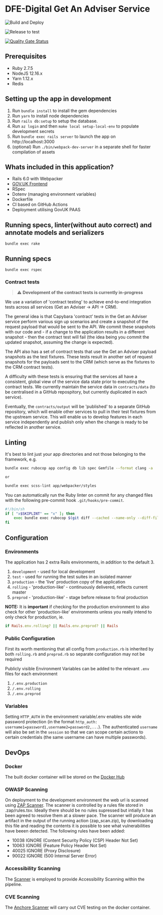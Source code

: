 # DFE-Digital Get An Adviser Service

![Build and Deploy](https://github.com/DFE-Digital/get-teacher-training-adviser-service/workflows/Build%20and%20Deploy/badge.svg)

![Release to test](https://github.com/DFE-Digital/get-teacher-training-adviser-service/workflows/Release%20to%20test/badge.svg)

[![Quality Gate Status](https://sonarcloud.io/api/project_badges/measure?project=get-teacher-training-adviser-service&metric=alert_status)](https://sonarcloud.io/dashboard?id=get-teacher-training-adviser-service)

## Prerequisites

- Ruby 2.7.5
- NodeJS 12.16.x
- Yarn 1.12.x
- Redis

## Setting up the app in development

1. Run `bundle install` to install the gem dependencies
2. Run `yarn` to install node dependencies
3. Run `rails db:setup` to setup the database.
4. Run `az login` and then `make local setup-local-env` to populate development secrets
5. Run `bundle exec rails server` to launch the app on http://localhost:3000
6. (optional) Run `./bin/webpack-dev-server` in a separate shell for faster compilation of assets

## Whats included in this application?

- Rails 6.0 with Webpacker
- [GOV.UK Frontend](https://github.com/alphagov/govuk-frontend)
- RSpec
- Dotenv (managing environment variables)
- Dockerfile
- CI based on GitHub Actions
- Deployment utilising GovUK PAAS

## Running specs, linter(without auto correct) and annotate models and serializers

```
bundle exec rake
```

## Running specs

```
bundle exec rspec
```

### Contract tests

> :warning: **Development of the contract tests is currently in-progress**

We use a variation of 'contract testing' to achieve end-to-end integration tests across all services (Get an Adviser -> API -> CRM).

The general idea is that Capybara 'contract' tests in the Get an Adviser service perform various sign up scenarios and create a snapshot of the request payload that would be sent to the API. We commit these snapshots with our code and - if a change to the application results in a different snapshot - then the contract test will fail (the idea being you commit the updated snapshot, assuming the change is expected).

The API also has a set of contract tests that use the Get an Adviser payload snapshots as the test fixtures. These tests result in another set of request snapshots for the payloads sent to the CRM (which serve as the fixtures to the CRM contract tests).

A difficulty with these tests is ensuring that the services all have a consistent, global view of the service data state prior to executing the contract tests. We currently maintain the service data in `contracts/data` (to be centralised in a GitHub repospitory, but currently duplicated in each service).

Eventually, the `contracts/output` will be 'published' to a separate GitHub repository, which will enable other services to pull in their test fixtures from the upstream service. This will enable us to develop features in each service independently and publish only when the change is ready to be reflected in another service.

## Linting

It's best to lint just your app directories and not those belonging to the framework, e.g.

```bash
bundle exec rubocop app config db lib spec Gemfile --format clang -a

or

bundle exec scss-lint app/webpacker/styles
```

You can automatically run the Ruby linter on commit for any changed files with
the following pre-commit hook `.git/hooks/pre-commit`.

```bash
#!/bin/sh
if [ "x$SKIPLINT" == "x" ]; then
    exec bundle exec rubocop $(git diff --cached --name-only --diff-filter=ACM | egrep '\.rb|\.feature|\.rake' | grep -v 'db/schema.rb') Gemfile
fi
```

## Configuration

### Environments

The application has 2 extra Rails environments, in addition to the default 3.

1. `development` - used for local development
2. `test` - used for running the test suites in an isolated manner
3. `production` - the 'live' production copy of the application
4. `rolling` - 'production-like' - continuously delivered, reflects current master
5. `preprod` - 'production-like' - stage before release to final production

**NOTE:** It is **important** if checking for the production environment to also
check for other 'production-like' environments unless you really intend to only
check for production, ie.

```ruby
if Rails.env.rolling? || Rails.env.preprod? || Rails
```

### Public Configuration

First its worth mentioning that all config from `production.rb` is inherited by
both `rolling.rb` and `preprod.rb` so separate configuration may not be required

Publicly visible Environment Variables can be added to the relevant `.env`
files for each environment

1. `/.env.production`
2. `/.env.rolling`
3. `/.env.preprod`

### Variables

Setting `HTTP_AUTH` in the environment variable/.env enables site wide password protection (in the format `http_auth: username1=password1,username2=password2,...`). The authenticated `username` will also be set in the `session` so that we can scope certain actions to certain credentials (the same username can have multiple passwords).

## DevOps

### Docker

The built docker container will be stored on the [Docker Hub](https://hub.docker.com/repository/docker/dfedigital/accessibility_crawler)

### OWASP Scanning

On deployment to the development environment the web url is scanned using [ZAP Scanner](https://github.com/marketplace/actions/owasp-zap-full-scan). The scanner is controlled by a rules file stored in .zap/rules.tsv. Ideally there should be no rules supressed but intially it has been agreed to resolve them at a slower pace. The scanner will produce an artifact in the output of the running action (zap_scan.zip), by downloading this file and reading the contents it is possible to see what vulnerabilities have beeen detected.
The following rules have been added:

- 10038 IGNORE (Content Security Policy (CSP) Header Not Set)
- 10063 IGNORE (Feature Policy Header Not Set)
- 40025 IGNORE (Proxy Disclosure)
- 90022 IGNORE (500 Internal Server Error)

### Accessibility Scanning

The [Scanner](https://github.com/DFE-Digital/accessibility-scanner) is employed to provide Accessibility Scanning within the pipeline.

### CVE Scanning

The [Anchore Scanner](https://github.com/anchore/scan-action) will carry out CVE testing on the docker container.
